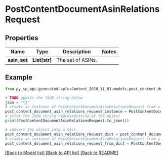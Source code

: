 # PostContentDocumentAsinRelationsRequest


## Properties

Name | Type | Description | Notes
------------ | ------------- | ------------- | -------------
**asin_set** | **List[str]** | The set of ASINs. | 

## Example

```python
from py_sp_api.generated.aplusContent_2020_11_01.models.post_content_document_asin_relations_request import PostContentDocumentAsinRelationsRequest

# TODO update the JSON string below
json = "{}"
# create an instance of PostContentDocumentAsinRelationsRequest from a JSON string
post_content_document_asin_relations_request_instance = PostContentDocumentAsinRelationsRequest.from_json(json)
# print the JSON string representation of the object
print(PostContentDocumentAsinRelationsRequest.to_json())

# convert the object into a dict
post_content_document_asin_relations_request_dict = post_content_document_asin_relations_request_instance.to_dict()
# create an instance of PostContentDocumentAsinRelationsRequest from a dict
post_content_document_asin_relations_request_from_dict = PostContentDocumentAsinRelationsRequest.from_dict(post_content_document_asin_relations_request_dict)
```
[[Back to Model list]](../README.md#documentation-for-models) [[Back to API list]](../README.md#documentation-for-api-endpoints) [[Back to README]](../README.md)


